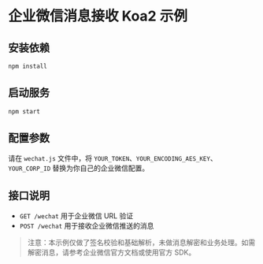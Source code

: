 # 企业微信消息接收 Koa2 示例

## 安装依赖

```bash
npm install
```

## 启动服务

```bash
npm start
```

## 配置参数

请在 `wechat.js` 文件中，将 `YOUR_TOKEN`、`YOUR_ENCODING_AES_KEY`、`YOUR_CORP_ID` 替换为你自己的企业微信配置。

## 接口说明

- `GET /wechat` 用于企业微信 URL 验证
- `POST /wechat` 用于接收企业微信推送的消息

> 注意：本示例仅做了签名校验和基础解析，未做消息解密和业务处理。如需解密消息，请参考企业微信官方文档或使用官方 SDK。
